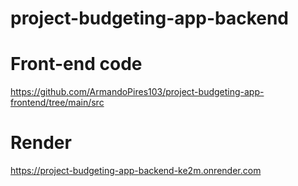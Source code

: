 # project-budgeting-app-backend

# Front-end code
https://github.com/ArmandoPires103/project-budgeting-app-frontend/tree/main/src

# Render 
https://project-budgeting-app-backend-ke2m.onrender.com
